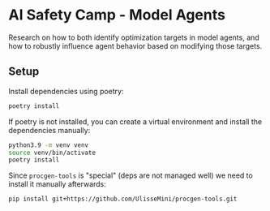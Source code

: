 # AI Safety Camp - Model Agents
Research on how to both identify optimization targets in model agents, and how to robustly influence agent behavior based on modifying those targets.

## Setup
Install dependencies using poetry:
```bash
poetry install
```

If poetry is not installed, you can create a virtual environment and install the dependencies manually:
```bash
python3.9 -m venv venv
source venv/bin/activate
poetry install
```

Since `procgen-tools` is "special" (deps are not managed well) we need to install it manually afterwards:
```bash
pip install git+https://github.com/UlisseMini/procgen-tools.git
``` 